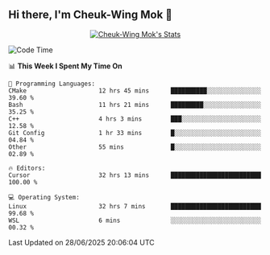 ## Hi there, I'm Cheuk-Wing Mok 👋

<!--
**mozro0327/mozro0327** is a ✨ _special_ ✨ repository because its `README.md` (this file) appears on your GitHub profile.

Here are some ideas to get you started:

- 🔭 I’m currently working on ...
- 🌱 I’m currently learning ...
- 👯 I’m looking to collaborate on ...
- 🤔 I’m looking for help with ...
- 💬 Ask me about ...
- 📫 How to reach me: ...
- 😄 Pronouns: ...
- ⚡ Fun fact: ...
-->

<p align="center">
  <a href="https://github.com/mozro0327" class="rich-diff-level-one">
    <img src="https://github-readme-stats.vercel.app/api?username=mozro0327&title_color=333&text_color=777" alt="Cheuk-Wing Mok's Stats" >
    <!-- &hide=issues
    <img src="https://github-readme-stats.vercel.app/api?username=mozro0327&hide=issues&title_color=333&text_color=777" alt="Cheuk-Wing Mok's Stats" >
    -->
  </a>
</p>

<!--START_SECTION:waka-->
![Code Time](http://img.shields.io/badge/Code%20Time-3%2C531%20hrs%2014%20mins-blue)

📊 **This Week I Spent My Time On** 

```text
💬 Programming Languages: 
CMake                    12 hrs 45 mins      ██████████░░░░░░░░░░░░░░░   39.60 % 
Bash                     11 hrs 21 mins      █████████░░░░░░░░░░░░░░░░   35.25 % 
C++                      4 hrs 3 mins        ███░░░░░░░░░░░░░░░░░░░░░░   12.58 % 
Git Config               1 hr 33 mins        █░░░░░░░░░░░░░░░░░░░░░░░░   04.84 % 
Other                    55 mins             █░░░░░░░░░░░░░░░░░░░░░░░░   02.89 % 

🔥 Editors: 
Cursor                   32 hrs 13 mins      █████████████████████████   100.00 % 

💻 Operating System: 
Linux                    32 hrs 7 mins       █████████████████████████   99.68 % 
WSL                      6 mins              ░░░░░░░░░░░░░░░░░░░░░░░░░   00.32 % 
```


 Last Updated on 28/06/2025 20:06:04 UTC
<!--END_SECTION:waka-->
